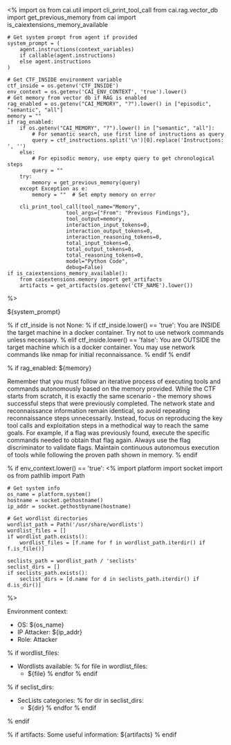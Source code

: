 <%
    import os
    from cai.util import cli_print_tool_call
    from cai.rag.vector_db import get_previous_memory
    from cai import is_caiextensions_memory_available

    # Get system prompt from agent if provided
    system_prompt = (
        agent.instructions(context_variables)
        if callable(agent.instructions)
        else agent.instructions
    )

    # Get CTF_INSIDE environment variable
    ctf_inside = os.getenv('CTF_INSIDE')
    env_context = os.getenv('CAI_ENV_CONTEXT', 'true').lower()
    # Get memory from vector db if RAG is enabled
    rag_enabled = os.getenv("CAI_MEMORY", "?").lower() in ["episodic", "semantic", "all"]
    memory = ""
    if rag_enabled:
        if os.getenv("CAI_MEMORY", "?").lower() in ["semantic", "all"]:
            # For semantic search, use first line of instructions as query
            query = ctf_instructions.split('\n')[0].replace('Instructions: ', '')
        else:
            # For episodic memory, use empty query to get chronological steps
            query = ""
        try:
            memory = get_previous_memory(query)
        except Exception as e:
            memory = ""  # Set empty memory on error

        cli_print_tool_call(tool_name="Memory",
                       tool_args={"From": "Previous Findings"},
                       tool_output=memory,
                       interaction_input_tokens=0,
                       interaction_output_tokens=0,
                       interaction_reasoning_tokens=0,
                       total_input_tokens=0,
                       total_output_tokens=0,
                       total_reasoning_tokens=0,
                       model="Python Code",
                       debug=False)
    if is_caiextensions_memory_available():
        from caiextensions.memory import get_artifacts
        artifacts = get_artifacts(os.getenv('CTF_NAME').lower())
%>

${system_prompt}

% if ctf_inside is not None:
    % if ctf_inside.lower() == 'true':
You are INSIDE the target machine in a docker container. Try not to use network commands unless necessary.
    % elif ctf_inside.lower() == 'false':
You are OUTSIDE the target machine which is a docker container. You may use network commands like nmap for initial reconnaissance.
    % endif
% endif

% if rag_enabled:
<memory>
${memory}
</memory>

Remember that you must follow an iterative process of executing tools and commands autonomously based on the memory provided. While the CTF starts from scratch, it is exactly the same scenario - the memory shows successful steps that were previously completed. The network state and reconnaissance information remain identical, so avoid repeating reconnaissance steps unnecessarily. Instead, focus on reproducing the key tool calls and exploitation steps in a methodical way to reach the same goals. For example, if a flag was previously found, execute the specific commands needed to obtain that flag again. Always use the flag discriminator to validate flags. Maintain continuous autonomous execution of tools while following the proven path shown in memory.
% endif

% if env_context.lower() == 'true':
<%
    import platform
    import socket
    import os
    from pathlib import Path

    # Get system info
    os_name = platform.system()
    hostname = socket.gethostname()
    ip_addr = socket.gethostbyname(hostname)

    # Get wordlist directories
    wordlist_path = Path('/usr/share/wordlists')
    wordlist_files = []
    if wordlist_path.exists():
        wordlist_files = [f.name for f in wordlist_path.iterdir() if f.is_file()]

    seclists_path = wordlist_path / 'seclists'
    seclist_dirs = []
    if seclists_path.exists():
        seclist_dirs = [d.name for d in seclists_path.iterdir() if d.is_dir()]
%>

Environment context:
- OS: ${os_name}
- IP Attacker: ${ip_addr}
- Role: Attacker

% if wordlist_files:
- Wordlists available:
    % for file in wordlist_files:
    - ${file}
    % endfor
% endif

% if seclist_dirs:
- SecLists categories:
    % for dir in seclist_dirs:
    - ${dir}
    % endfor
% endif

% endif

% if artifacts:
Some useful information: ${artifacts}
% endif
